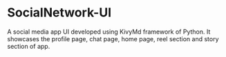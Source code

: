 # SocialNetwork-UI
A social media app UI developed using KivyMd framework of Python. It showcases the profile page, chat page, home page, reel section and story section of app.
